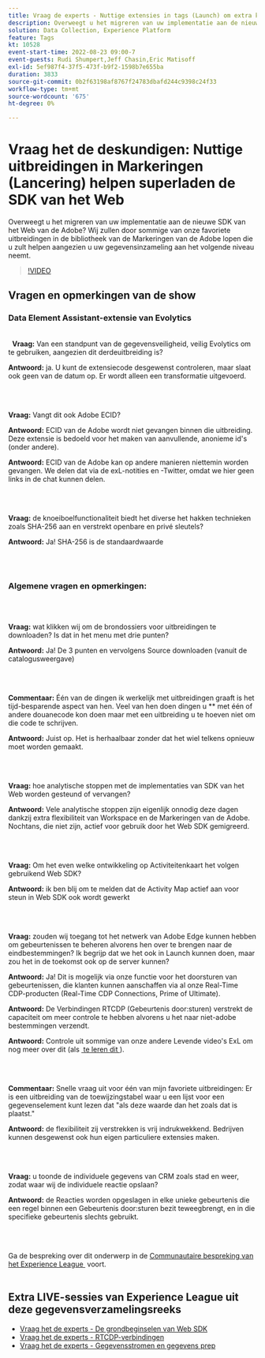 ```yaml
---
title: Vraag de experts - Nuttige extensies in tags (Launch) om extra kosten in rekening te brengen voor de Web SDK
description: Overweegt u het migreren van uw implementatie aan de nieuwe SDK van het Web van de Adobe?  Wij zullen door sommige van onze favoriete uitbreidingen in de bibliotheek van de Markeringen van de Adobe lopen die u zult helpen aangezien u uw gegevensinzameling aan het volgende niveau neemt.
solution: Data Collection, Experience Platform
feature: Tags
kt: 10528
event-start-time: 2022-08-23 09:00-7
event-guests: Rudi Shumpert,Jeff Chasin,Eric Matisoff
exl-id: 5ef987f4-37f5-473f-b9f2-1598b7e655ba
duration: 3833
source-git-commit: 0b2f63198af8767f24783dbafd244c9398c24f33
workflow-type: tm+mt
source-wordcount: '675'
ht-degree: 0%

---
```


# Vraag het de deskundigen: Nuttige uitbreidingen in Markeringen (Lancering) helpen superladen de SDK van het Web

Overweegt u het migreren van uw implementatie aan de nieuwe SDK van het Web van de Adobe?  Wij zullen door sommige van onze favoriete uitbreidingen in de bibliotheek van de Markeringen van de Adobe lopen die u zult helpen aangezien u uw gegevensinzameling aan het volgende niveau neemt.

>[!VIDEO](https://video.tv.adobe.com/v/346610/?quality=12&learn=on)

## Vragen en opmerkingen van de show

### Data Element Assistant-extensie van Evolytics

<br> 
**Vraag:** Van een standpunt van de gegevensveiligheid, veilig Evolytics om te gebruiken, aangezien dit derdeuitbreiding is?

**Antwoord:** ja. U kunt de extensiecode desgewenst controleren, maar slaat ook geen van de datum op. Er wordt alleen een transformatie uitgevoerd.

<br> 

**Vraag:** Vangt dit ook Adobe ECID?

**Antwoord:** ECID van de Adobe wordt niet gevangen binnen die uitbreiding. Deze extensie is bedoeld voor het maken van aanvullende, anonieme id&#39;s (onder andere).

**Antwoord:** ECID van de Adobe kan op andere manieren niettemin worden gevangen. We delen dat via de exL-notities en -Twitter, omdat we hier geen links in de chat kunnen delen.

<br> 

**Vraag:** de knoeiboelfunctionaliteit biedt het diverse het hakken technieken zoals SHA-256 aan en verstrekt openbare en privé sleutels?

**Antwoord:** Ja! SHA-256 is de standaardwaarde

<br> 

### Algemene vragen en opmerkingen:

<br> 

**Vraag:** wat klikken wij om de brondossiers voor uitbreidingen te downloaden? Is dat in het menu met drie punten?

**Antwoord:** Ja! De 3 punten en vervolgens Source downloaden (vanuit de catalogusweergave)

<br> 

**Commentaar:** Één van de dingen ik werkelijk met uitbreidingen graaft is het tijd-besparende aspect van hen. Veel van hen doen dingen u ** met één of andere douanecode kon doen maar met een uitbreiding u te hoeven niet om die code te schrijven.

**Antwoord:** Juist op. Het is herhaalbaar zonder dat het wiel telkens opnieuw moet worden gemaakt.

<br> 

**Vraag:** hoe analytische stoppen met de implementaties van SDK van het Web worden gesteund of vervangen?

**Antwoord:** Vele analytische stoppen zijn eigenlijk onnodig deze dagen dankzij extra flexibiliteit van Workspace en de Markeringen van de Adobe. Nochtans, die niet zijn, actief voor gebruik door het Web SDK gemigreerd.

<br> 

**Vraag:** Om het even welke ontwikkeling op Activiteitenkaart het volgen gebruikend Web SDK?

**Antwoord:** ik ben blij om te melden dat de Activity Map actief aan voor steun in Web SDK ook wordt gewerkt

<br> 

**Vraag:** zouden wij toegang tot het netwerk van Adobe Edge kunnen hebben om gebeurtenissen te beheren alvorens hen over te brengen naar de eindbestemmingen? Ik begrijp dat we het ook in Launch kunnen doen, maar zou het in de toekomst ook op de server kunnen?

**Antwoord:** Ja! Dit is mogelijk via onze functie voor het doorsturen van gebeurtenissen, die klanten kunnen aanschaffen via al onze Real-Time CDP-producten (Real-Time CDP Connections, Prime of Ultimate).

**Antwoord:** De Verbindingen RTCDP (Gebeurtenis door:sturen) verstrekt de capaciteit om meer controle te hebben alvorens u het naar niet-adobe bestemmingen verzendt.

**Antwoord:** Controle uit sommige van onze andere Levende video&#39;s ExL om nog meer over dit (als [&#x200B; te leren dit &#x200B;](exl-live-episode-06-23-22.md)).

<br> 

**Commentaar:** Snelle vraag uit voor één van mijn favoriete uitbreidingen: Er is een uitbreiding van de toewijzingstabel waar u een lijst voor een gegevenselement kunt lezen dat &quot;als deze waarde dan het zoals dat is plaatst.&quot;

**Antwoord:** de flexibiliteit zij verstrekken is vrij indrukwekkend. Bedrijven kunnen desgewenst ook hun eigen particuliere extensies maken.

<br> 

**Vraag:** u toonde de individuele gegevens van CRM zoals stad en weer, zodat waar wij de individuele reactie opslaan?

**Antwoord:** de Reacties worden opgeslagen in elke unieke gebeurtenis die een regel binnen een Gebeurtenis door:sturen bezit teweegbrengt, en in die specifieke gebeurtenis slechts gebruikt.

<br> 

Ga de bespreking over dit onderwerp in de [&#x200B; Communautaire bespreking van het Experience League &#x200B;](https://experienceleaguecommunities.adobe.com/t5/adobe-experience-platform/experience-league-live-post-session-discussion-useful-extensions/m-p/542620#M240) voort.
<br> 

## Extra LIVE-sessies van Experience League uit deze gegevensverzamelingsreeks

* [Vraag het de experts - De grondbeginselen van Web SDK](exl-live-episode-05-26-22.md)
* [Vraag het de experts - RTCDP-verbindingen](exl-live-episode-06-23-22.md)
* [Vraag het de experts - Gegevensstromen en gegevens prep](exl-live-episode-07-21-22.md)

